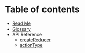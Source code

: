 # Table of contents

* [Read Me](README.md)
* [Glossary](docs/glossary.md)
* API Reference
  * [createReducer](docs/api/createReducer.md)
  * [actionType](docs/api/actionType.md)
